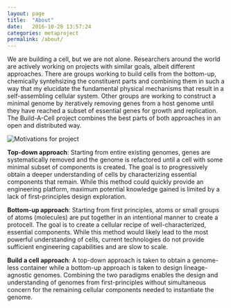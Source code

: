 ```yaml
---
layout: page
title:  "About"
date:   2016-10-28 13:57:24
categories: metaproject
permalink: /about/
---
```



We are building a cell, but we are not alone. Researchers around the world are actively working on projects with similar goals, albeit different approaches. There are groups working to build cells from the bottom-up, chemically syntehsizing the constituent parts and combining them in such a way that my elucidate the fundamental physical mechanisms that result in a self-assembling cellular system. Other groups are working to construct a minimal genome by iteratively removing genes from a host genome until they have reached a subset of essential genes for growth and replication. The Build-A-Cell project combines the best parts of both approaches in an open and distributed way.  
 
![Motivations for project](/engineering/images/Figure1-Approaches.png)

**Top-down approach**: Starting from entire existing genomes, genes are systematically removed and the genome is refactored until a cell with 
some minimal subset of components is created. The goal is to progressively obtain a deeper understanding of cells by characterizing essential 
components that remain. While this method could quickly provide an engineering platform, maximum potential knowledge gained is limited by a 
lack of first-principles design exploration.

**Bottom-up approach**: Starting from first principles, atoms or small groups of atoms (molecules) are put together in an intentional manner 
to create a protocell. The goal is to create a cellular recipe of well-characterized, essential components. While this method would likely 
lead to the most powerful understanding of cells, current technologies do not provide sufficient engineering capabilities and are slow to 
scale.

**Build a cell approach**: A top-down approach is taken to obtain a genome-less container while a bottom-up approach is taken to design 
lineage-agnostic genomes. Combining the two paradigms enables the design and understanding of genomes from first-principles without 
simultaneous concern for the remaining cellular components needed to instantiate the genome.

